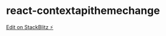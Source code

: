 # react-contextapithemechange

[Edit on StackBlitz ⚡️](https://stackblitz.com/edit/react-contextapithemechange)
